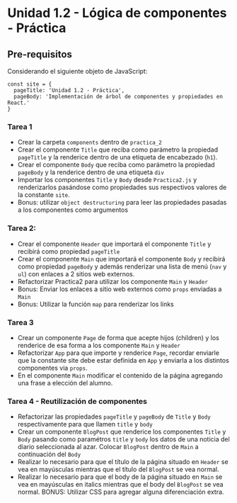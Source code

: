# Unidad 1.2 - Lógica de componentes - Práctica


## Pre-requisitos

Considerando el siguiente objeto de JavaScript:


```
const site = {
  pageTitle: 'Unidad 1.2 - Práctica',
  pageBody: 'Implementación de árbol de componentes y propiedades en React.'
}
```



### Tarea 1


* Crear la carpeta `components` dentro de `practica_2` 
* Crear el componente `Title` que reciba como parámetro la propiedad `pageTitle` y la renderice dentro de una etiqueta de encabezado (`h1`).
* Crear el componente `Body` que reciba como parámetro la propiedad `pageBody` y la renderice dentro de una etiqueta `div`
* Importar los componentes `Title` y `Body` desde `Practica2.js` y renderizarlos pasándose como propiedades sus respectivos valores de la constante `site`. 
* Bonus: utilizar `object destructuring` para leer las propiedades pasadas a los componentes como argumentos


### Tarea 2: 


* Crear el componente `Header` que importará el componente `Title` y recibirá como propiedad `pageTitle`
* Crear el componente `Main` que importará el componente `Body` y recibirá como propiedad `pageBody` y además renderizar una lista de menú (`nav` y `ul`) con enlaces a 2 sitios web externos.
* Refactorizar Practica2 para utilizar los componente `Main` y `Header`
* Bonus: Enviar los enlaces a sitio web externos como `props` enviadas a `Main`
* Bonus: Utilizar la función `map` para renderizar los links


### Tarea 3

* Crear un componente `Page` de forma que acepte hijos (children) y los renderice de esa forma a los componente `Main` y `Header`
* Refactorizar `App` para que importe y renderice `Page`, recordar enviarle que la constante site debe estar definida en `App` y enviarla a los distintos componentes via `props`.
* En el componente `Main` modificar el contenido de la página agregando una frase a elección del alumno.


### Tarea 4 - Reutilización de componentes

* Refactorizar las propiedades `pageTitle` y `pageBody` de `Title` y `Body` respectivamente para que llamen `title` y `body`
* Crear un componente `BlogPost` que renderice los componentes `Title` y `Body` pasando como paramétros `title` y `body` los datos de una noticia del diario seleccionada al azar. Colocar `BlogPost` dentro de `Main` a continuación del `Body` 
* Realizar lo necesario para que el título de la página situado en `Header` se vea en mayúsculas mientras que el título del `BlogPost` se vea normal.
* Realizar lo necesario para que el body de la página situado en `Main` se vea en mayúsculas en italics  mientras que el body del `BlogPost` se vea normal.
BONUS: Utilizar CSS para agregar alguna diferenciación extra.